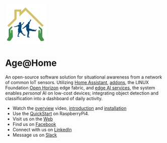 <img src="https://raw.githubusercontent.com/ageathome/core/main/docs/logo.png" width="128">

#  Age@Home
An open-source software solution for situational awareness from a network of common IoT sensors.  Utilizing [Home Assistant](http://home-assistant.io), [addons](http://github.com/ageathome/addons), the LINUX Foundation [Open Horizon](http://github.com/open-horizon) edge fabric, and [edge AI services](https://github.com/motion-ai/open-horizon), the system enables _personal_ AI on low-cost devices; integrating object detection and classification into a dashboard of daily activity.

+ Watch the [overview](https://youtu.be/elhkldImJ7c) video, [introduction](https://youtu.be/9dW5mtVOzYo) and [installation](https://youtu.be/BWJdDWKUXyE)
+ Use the [QuickStart](docs/QUICKSTART.md) on RaspberryPi4.
+ Visit us on the [Web](http://www.age-at-home.com)
+ Find us on [Facebook](https://www.facebook.com/groups/ageathome/)
+ Connect with us on [LinkedIn](https://www.linkedin.com/company/ageathome)
+ Message us on [Slack](https://join.slack.com/t/ageathome/shared_invite/zt-iwiwp63m-tAKNanRHHQfS~6dVfxgL4Q)
